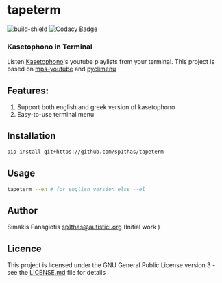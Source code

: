 # tapeterm
![build-shield](https://travis-ci.org/sp1thas/tapeterm.svg?branch=master) [![Codacy Badge](https://api.codacy.com/project/badge/Grade/0b8605b136ea4c1fa9ec33e0af2ae15c)](https://www.codacy.com/app/sp1thas/TapeTerm?utm_source=github.com&amp;utm_medium=referral&amp;utm_content=sp1thas/tapeterm&amp;utm_campaign=Badge_Grade)
### Kasetophono in Terminal
Listen [Kasetophono](http://www.kasetophono.com)'s youtube playlists from your terminal. This project is based on [mps-youtube](https://github.com/mps-youtube/mps-youtube) and [pyclimenu](https://github.com/sp1thas/pyclimenu) 

## Features:
1. Support both english and greek version of kasetophono
2. Easy-to-use terminal menu

## 

## Installation
```bash
pip install git+https://github.com/sp1thas/tapeterm
```

## Usage
```bash
tapeterm --en # for english version else --el
```

## Author
Simakis Panagiotis [sp1thas@autistici.org](mailto://sp1thas@autistici.org) (Initial work )

## Licence
This project is licensed under the GNU General Public License version 3 - see the [LICENSE.md](LICENSE.md) file for details

